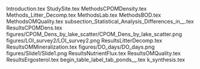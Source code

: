 Introduction.tex
StudySite.tex
MethodsCPOMDensity.tex
Methods_Litter_Decomp.tex
MethodsLab.tex
MethodsBOD.tex
MethodsOMQuality.tex
subsection_Statistical_Analysis_Differences_in__.tex
ResultsCPOMDens.tex
figures/CPOM_Dens_by_lake_scatter/CPOM_Dens_by_lake_scatter.png
figures/LOI_survey2/LOI_survey2.png
ResultsLitterDecomp.tex
ResultsOMMineralization.tex
figures/DO_days/DO_days.png
figures/Slide1/Slide1.png
ResultsNutrientFlux.tex
ResultsOMQuality.tex
ResultsErgosterol.tex
begin_table_label_tab_ponds__.tex
k_synthesis.tex